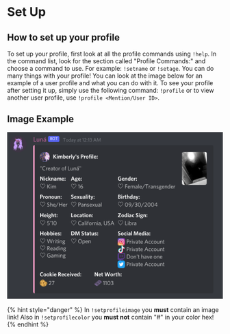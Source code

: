 # Set Up

## How to set up your profile

To set up your profile, first look at all the profile commands using `!help`. In the command list, look for the section called "Profile Commands:" and choose a command to use. For example: `!setname` or `!setage`. You can do many things with your profile! You can look at the image below for an example of a user profile and what you can do with it. To see your profile after setting it up, simply use the following command: `!profile` or to view another user profile, use `!profile <Mention/User ID>`.

## Image Example

![](../../.gitbook/assets/screenshot-2021-07-05-12.14.12-am.png)

{% hint style="danger" %}
In `!setprofileimage` you **must** contain an image link! Also in `!setprofilecolor` you **must not** contain "\#" in your color hex!
{% endhint %}

